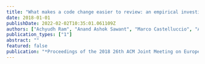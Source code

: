 ```yaml
---
title: "What makes a code change easier to review: an empirical investigation on code change reviewability"
date: 2018-01-01
publishDate: 2022-02-02T10:35:01.061109Z
authors: ["Achyudh Ram", "Anand Ashok Sawant", "Marco Castelluccio", "Alberto Bacchelli"]
publication_types: ["1"]
abstract: ""
featured: false
publication: "*Proceedings of the 2018 26th ACM Joint Meeting on European Software Engineering Conference and Symposium on the Foundations of Software Engineering*"
---
```



